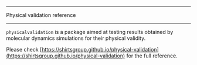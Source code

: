 *****************************
Physical validation reference
*****************************

`physicalvalidation` is a package aimed at testing results obtained
by molecular dynamics simulations for their physical validity.

Please check [https://shirtsgroup.github.io/physical-validation](https://shirtsgroup.github.io/physical-validation)
for the full reference.
